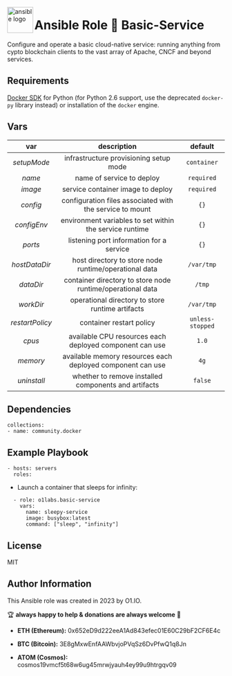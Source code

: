 <!-- @format -->

<p><img src="https://code.benco.io/icon-collection/logos/ansible.svg" alt="ansible logo" title="ansible" align="left" height="60" /></p>

# Ansible Role 🔗 Basic-Service

Configure and operate a basic cloud-native service: running anything from cypto blockchain clients to the vast array of Apache, CNCF and beyond services.

## Requirements

[Docker SDK](https://docker-py.readthedocs.io/en/stable/) for Python (for Python 2.6 support, use the deprecated `docker-py` library instead) or installation of the `docker` engine.

## Vars

|       var       |                        description                         |     default      |
| :-------------: | :--------------------------------------------------------: | :--------------: |
|   _setupMode_   |           infrastructure provisioning setup mode           |   `container`    |
|     _name_      |                 name of service to deploy                  |    `required`    |
|     _image_     |             service container image to deploy              |    `required`    |
|    _config_     |  configuration files associated with the service to mount  |       `{}`       |
|   _configEnv_   |  environment variables to set within the service runtime   |       `{}`       |
|     _ports_     |          listening port information for a service          |       `{}`       |
|  _hostDataDir_  |   host directory to store node runtime/operational data    |    `/var/tmp`    |
|    _dataDir_    | container directory to store node runtime/operational data |      `/tmp`      |
|    _workDir_    |      operational directory to store runtime artifacts      |    `/var/tmp`    |
| _restartPolicy_ |                  container restart policy                  | `unless-stopped` |
|     _cpus_      |  available CPU resources each deployed component can use   |      `1.0`       |
|    _memory_     | available memory resources each deployed component can use |       `4g`       |
|   _uninstall_   |    whether to remove installed components and artifacts    |     `false`      |

## Dependencies

```
collections:
- name: community.docker
```

## Example Playbook

```
- hosts: servers
  roles:
```

- Launch a container that sleeps for infinity:

```
  - role: o1labs.basic-service
    vars:
      name: sleepy-service
      image: busybox:latest
      command: ["sleep", "infinity"]
```

## License

MIT

## Author Information

This Ansible role was created in 2023 by O1.IO.

🏆 **always happy to help & donations are always welcome** 💸

- **ETH (Ethereum):** 0x652eD9d222eeA1Ad843efec01E60C29bF2CF6E4c

- **BTC (Bitcoin):** 3E8gMxwEnfAAWbvjoPVqSz6DvPfwQ1q8Jn

- **ATOM (Cosmos):** cosmos19vmcf5t68w6ug45mrwjyauh4ey99u9htrgqv09
